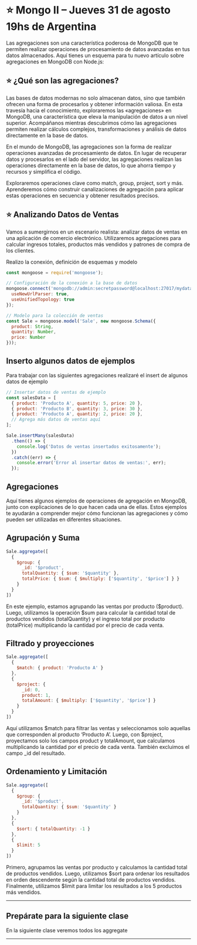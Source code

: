 # :star: Mongo II – Jueves 31 de agosto 19hs de Argentina

Las agregaciones son una característica poderosa de MongoDB que te permiten realizar operaciones de procesamiento de datos avanzadas en tus datos almacenados. Aquí tienes un esquema para tu nuevo artículo sobre agregaciones en MongoDB con Node.js:

## :star: ¿Qué son las agregaciones?

Las bases de datos modernas no solo almacenan datos, sino que también ofrecen una forma de procesarlos y obtener información valiosa. En esta travesía hacia el conocimiento, exploraremos las «agregaciones» en MongoDB, una característica que eleva la manipulación de datos a un nivel superior. Acompáñanos mientras descubrimos cómo las agregaciones permiten realizar cálculos complejos, transformaciones y análisis de datos directamente en la base de datos.

En el mundo de MongoDB, las agregaciones son la forma de realizar operaciones avanzadas de procesamiento de datos. En lugar de recuperar datos y procesarlos en el lado del servidor, las agregaciones realizan las operaciones directamente en la base de datos, lo que ahorra tiempo y recursos y simplifica el código.

Exploraremos operaciones clave como match, group, project, sort y más. Aprenderemos cómo construir canalizaciones de agregación para aplicar estas operaciones en secuencia y obtener resultados precisos.

## :star: Analizando Datos de Ventas

Vamos a sumergirnos en un escenario realista: analizar datos de ventas en una aplicación de comercio electrónico. Utilizaremos agregaciones para calcular ingresos totales, productos más vendidos y patrones de compra de los clientes.

Realizo la conexión, definición de esquemas y modelo

```JavaScript
const mongoose = require('mongoose');

// Configuración de la conexión a la base de datos
mongoose.connect('mongodb://admin:secretpassword@localhost:27017/mydatabase', {
  useNewUrlParser: true,
  useUnifiedTopology: true
});

// Modelo para la colección de ventas
const Sale = mongoose.model('Sale', new mongoose.Schema({
  product: String,
  quantity: Number,
  price: Number
}));
```

## Inserto algunos datos de ejemplos

Para trabajar con las siguientes agregaciones realizaré el insert de algunos datos de ejemplo

```JavaScript
// Insertar datos de ventas de ejemplo
const salesData = [
  { product: 'Producto A', quantity: 5, price: 20 },
  { product: 'Producto B', quantity: 3, price: 30 },
  { product: 'Producto A', quantity: 2, price: 20 },
  // Agrega más datos de ventas aquí
];

Sale.insertMany(salesData)
  .then(() => {
    console.log('Datos de ventas insertados exitosamente');
  })
  .catch((err) => {
    console.error('Error al insertar datos de ventas:', err);
  });
```

## Agregaciones

Aquí tienes algunos ejemplos de operaciones de agregación en MongoDB, junto con explicaciones de lo que hacen cada una de ellas. Estos ejemplos te ayudarán a comprender mejor cómo funcionan las agregaciones y cómo pueden ser utilizadas en diferentes situaciones.

## Agrupación y Suma

```JavaSCript
Sale.aggregate([
  {
    $group: {
      _id: '$product',
      totalQuantity: { $sum: '$quantity' },
      totalPrice: { $sum: { $multiply: ['$quantity', '$price'] } }
    }
  }
])
```

En este ejemplo, estamos agrupando las ventas por producto ($product). Luego, utilizamos la operación $sum para calcular la cantidad total de productos vendidos (totalQuantity) y el ingreso total por producto (totalPrice) multiplicando la cantidad por el precio de cada venta.

## Filtrado y proyecciones

```JavaScript
Sale.aggregate([
  {
    $match: { product: 'Producto A' }
  },
  {
    $project: {
      _id: 0,
      product: 1,
      totalAmount: { $multiply: ['$quantity', '$price'] }
    }
  }
])
```

Aquí utilizamos $match para filtrar las ventas y seleccionamos solo aquellas que corresponden al producto ‘Producto A’. Luego, con $project, proyectamos solo los campos product y totalAmount, que calculamos multiplicando la cantidad por el precio de cada venta. También excluimos el campo _id del resultado.

## Ordenamiento y Limitación


```JavaScript
Sale.aggregate([
  {
    $group: {
      _id: '$product',
      totalQuantity: { $sum: '$quantity' }
    }
  },
  {
    $sort: { totalQuantity: -1 }
  },
  {
    $limit: 5
  }
])
```

Primero, agrupamos las ventas por producto y calculamos la cantidad total de productos vendidos. Luego, utilizamos $sort para ordenar los resultados en orden descendente según la cantidad total de productos vendidos. Finalmente, utilizamos $limit para limitar los resultados a los 5 productos más vendidos.

---

## Prepárate para la siguiente clase

En la siguiente clase veremos todos los aggregate

---
